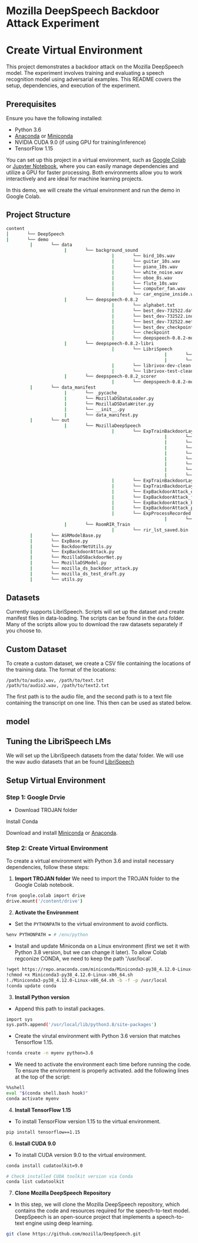 # Mozilla DeepSpeech Backdoor Attack Experiment

Create Virtual Environment
============================

This project demonstrates a backdoor attack on the Mozilla DeepSpeech model. The experiment involves training and evaluating a speech recognition model using adversarial examples. This README covers the setup, dependencies, and execution of the experiment.

## Prerequisites

Ensure you have the following installed:
- Python 3.6 
- [Anaconda](https://www.anaconda.com/products/individual) or [Miniconda](https://docs.conda.io/en/latest/miniconda.html)
- NVIDIA CUDA 9.0 (if using GPU for training/inference)
- TensorFlow 1.15

You can set up this project in a virtual environment, such as [Google Colab](https://colab.research.google.com/) or [Jupyter Notebook](https://jupyter.org/), where you can easily manage dependencies and utilize a GPU for faster processing. Both environments allow you to work interactively and are ideal for machine learning projects.

In this demo, we will create the virtual environment and run the demo in Google Colab.

## Project Structure

```bash
content
│       └── DeepSpeech
|       └── demo
         |       └── data
                      |       └── background_sound
                                        |       └── bird_10s.wav
                                        |       └── guitar_10s.wav
                                        |       └── piano_10s.wav
                                        |       └── white_noise.wav
                                        |       └── oboe_8s.wav
                                        |       └── flute_10s.wav
                                        |       └── computer_fan.wav
                                        |       └── car_engine_inside.wav
                      |       └── deepspeech-0.8.2
                                        |       └── alphabet.txt
                                        |       └── best_dev-732522.data-00000-of-00001
                                        |       └── best_dev-732522.index
                                        |       └── best_dev-732522.meta
                                        |       └── best_dev_checkpoint
                                        |       └── checkpoint
                                        |       └── deepspeech-0.8.2-models.pbmm
                      |       └── deepspeech-0.8.2-libri
                                        |       └── LibriSpeech
                                                            |       └── test-clean.wav
                                                            |       └── dev-clean.wav
                                        |       └── librivox-dev-clean.csv
                                        |       └── librivox-test-clean.csv
                      |       └── deepspeech-0.8.2_scorer
                                        |       └── deepspeech-0.8.2-models.scorers
         |       └── data_manifest
                      |       └── _pycache_
                      |       └── MozillaDSDataLoader.py
                      |       └── MozillaDSDataWriter.py
                      |       └── __init__.py
                      |       └── data_manifest.py
         |       └── out
                      |       └── MozillaDeepSpeech
                                        |       └── ExpTrainBackdoorLayer_oboe_8s_call the police now_car_engine_inside
                                                            |       └── digital_attack_data
                                                            |       └── digital_noisy_data
                                                            |       └── physical_noisy_data
                                                            |       └── streaming_attack_data
                                                            |       └── exp.status
                                                            |       └── process_recorded.bin
                                                            |       └── process_recorded.bin
                                                            |       └── process_recorded.bin
                                        |       └── ExpTrainBackdoorLayer_flute_10s_open the garage door_computer_fan
                                        |       └── ExpTrainBackdoorLayer_bird_10s_turn all lights off_white_noise
                                        |       └── ExpBackdoorAttack_oboe_8s_call the police now_car_engine_inside
                                        |       └── ExpBackdoorAttack_flute_10s_open the garage door_computer_fan
                                        |       └── ExpBackdoorAttack_bird_10s_turn all lights off_white_noise
                                        |       └── ExpBackdoorAttack_plot
                                        |       └── ExpProcessRecorded
                                                            |       └── process_recorded.bin
                      |       └── RoomRIR_Train
                                        |       └── rir_lst_saved.bin
         |       └── ASRModelBase.py
         |       └── ExpBase.py
         |       └── BackdoorNetUtils.py
         |       └── ExpBackdoorAttack.py
         |       └── MozillaDSBackdoorNet.py
         |       └── MozillaDSModel.py
         |       └── mozilla_ds_backdoor_attack.py
         |       └── mozilla_ds_test_draft.py
         |       └── utils.py
```

## Datasets

Currently supports LibriSpeech. Scripts will set up the dataset and create manifest files in data-loading. The scripts can be found in the ```data``` folder. Many of the scripts allow you to download the raw datasets separately if you choose to.

## Custom Dataset

To create a custom dataset, we create a CSV file containing the locations of the training data. 
The format of the locations:

```
/path/to/audio.wav, /path/to/text.txt
/path/to/audio2.wav, /path/to/text2.txt
```

The first path is to the audio file, and the second path is to a text file containing the transcript on one line. This then can be used as stated below.


## model

## Tuning the LibriSpeech LMs

We will set up the LibriSpeech datasets from the data/ folder. 
We will use the wav audio datasets that an be found [LibriSpeech](http://www.openslr.org/11/)


## 

## Setup Virtual Environment

### Step 1: Google Drvie
- Download TROJAN folder

Install Conda

Download and install [Miniconda](https://docs.conda.io/en/latest/miniconda.html) or [Anaconda](https://www.anaconda.com/products/individual).

### Step 2: Create Virtual Environment

To create a virtual environment with Python 3.6 and install necessary dependencies, follow these steps:

1. **Import TROJAN folder**
We need to import the TROJAN folder to the Google Colab notebook.

```bash
from google.colab import drive
drive.mount('/content/drive')
```


2. **Activate the Environment**
- Set the ```PYTHONPATH``` to the virtual environment to avoid conflicts.
```bash
%env PYTHONPATH = # /env/python
```

- Install and update Miniconda on a Linux environment (first we set it with Python 3.8 version, but we can change it later). To allow Colab regconize CONDA, we need to keep the path '/usr/local'.
```bash
!wget https://repo.anaconda.com/miniconda/Miniconda3-py38_4.12.0-Linux-x86_64.sh
!chmod +x Miniconda3-py38_4.12.0-Linux-x86_64.sh
!./Miniconda3-py38_4.12.0-Linux-x86_64.sh -b -f -p /usr/local
!conda update conda
```

3. **Install Python version**
- Append this path to install packages.
```bash
import sys
sys.path.append('/usr/local/lib/python3.8/site-packages')
```

- Create the virutal environment with Python 3.6 version that matches Tensorflow 1.15.
```bash
!conda create -n myenv python=3.6
```

- We need to activate the environment each time before running the code. To ensure the environment is properly activated. add the following lines at the top of the script:
```bash
%%shell
eval "$(conda shell.bash hook)"
conda activate myenv
```
  
4. **Install TensorFlow 1.15**
- To install TensorFlow version 1.15 to the virtual environment.
```bash
pip install tensorflow==1.15
```

6. **Install CUDA 9.0**
- To install CUDA version 9.0 to the virtual environment.
```bash
conda install cudatoolkit=9.0

# Check installed CUDA toolkit version via Conda
conda list cudatoolkit
```

7. **Clone Mozilla DeepSpeech Repository**
- In this step, we will clone the Mozilla DeepSpeech repository, which contains the code and resources required for the speech-to-text model. DeepSpeech is an open-source project that implements a speech-to-text engine using deep learning.
```bash
git clone https://github.com/mozilla/DeepSpeech.git
```
